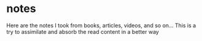# notes

Here are the notes I took from books, articles, videos, and so on... This is a try to assimilate and absorb the read content in a better way
